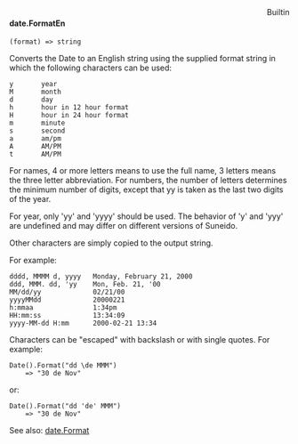 <div style="float:right"><span class="builtin">Builtin</span></div>

#### date.FormatEn

``` suneido
(format) => string
```

Converts the Date to an English string using the supplied format string in which the following characters can be used:

``` suneido
y       year
M       month
d       day
h       hour in 12 hour format
H       hour in 24 hour format
m       minute
s       second
a       am/pm
A       AM/PM
t       AM/PM
```

For names, 4 or more letters means to use the full name, 3 letters means the three letter abbreviation.  For numbers, the number of letters determines the minimum number of digits, except that yy is taken as the last two digits of the year.

For year, only 'yy' and 'yyyy' should be used. The behavior of 'y' and 'yyy' are undefined and may differ on different versions of Suneido.

Other characters are simply copied to the output string.

For example:

``` suneido
dddd, MMMM d, yyyy   Monday, February 21, 2000
ddd, MMM. dd, 'yy    Mon, Feb. 21, '00
MM/dd/yy             02/21/00
yyyyMMdd             20000221
h:mmaa               1:34pm
HH:mm:ss             13:34:09
yyyy-MM-dd H:mm      2000-02-21 13:34
```

Characters can be "escaped" with backslash or with single quotes. For example:

``` suneido
Date().Format("dd \de MMM")
    => "30 de Nov"
```
or:
``` suneido
Date().Format("dd 'de' MMM")
    => "30 de Nov"
```

See also:
[date.Format](<date.Format.md>)